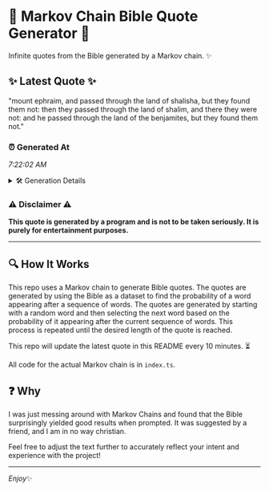 # 📖 Markov Chain Bible Quote Generator 📖

Infinite quotes from the Bible generated by a Markov chain. ✨

## ✨ Latest Quote ✨
"mount ephraim, and passed through the land of shalisha, but they found them not: then they passed through the land of shalim, and there they were not: and he passed through the land of the benjamites, but they found them not."

### ⏰ Generated At
*7:22:02 AM*

<details>
    <summary>🛠️ Generation Details</summary>
    <p>
        <strong>🌱 Seed:</strong> mount<br>
        <strong>🔄 Iterations:</strong> 40<br>
        <strong>📜 Context History:</strong><br>[ mount ]: ephraim,<br>[ mount, ephraim, ]: and<br>[ mount, ephraim,, and ]: passed<br>[ mount, ephraim,, and, passed ]: through<br>[ mount, ephraim,, and, passed, through ]: the<br>[ mount, ephraim,, and, passed, through, the ]: land<br>[ ephraim,, and, passed, through, the, land ]: of<br>[ and, passed, through, the, land, of ]: shalisha,<br>[ passed, through, the, land, of, shalisha, ]: but<br>[ through, the, land, of, shalisha,, but ]: they<br>[ the, land, of, shalisha,, but, they ]: found<br>[ land, of, shalisha,, but, they, found ]: them<br>[ of, shalisha,, but, they, found, them ]: not:<br>[ shalisha,, but, they, found, them, not: ]: then<br>[ but, they, found, them, not:, then ]: they<br>[ they, found, them, not:, then, they ]: passed<br>[ found, them, not:, then, they, passed ]: through<br>[ them, not:, then, they, passed, through ]: the<br>[ not:, then, they, passed, through, the ]: land<br>[ then, they, passed, through, the, land ]: of<br>[ they, passed, through, the, land, of ]: shalim,<br>[ passed, through, the, land, of, shalim, ]: and<br>[ through, the, land, of, shalim,, and ]: there<br>[ the, land, of, shalim,, and, there ]: they<br>[ land, of, shalim,, and, there, they ]: were<br>[ of, shalim,, and, there, they, were ]: not:<br>[ shalim,, and, there, they, were, not: ]: and<br>[ and, there, they, were, not:, and ]: he<br>[ there, they, were, not:, and, he ]: passed<br>[ they, were, not:, and, he, passed ]: through<br>[ were, not:, and, he, passed, through ]: the<br>[ not:, and, he, passed, through, the ]: land<br>[ and, he, passed, through, the, land ]: of<br>[ he, passed, through, the, land, of ]: the<br>[ passed, through, the, land, of, the ]: benjamites,<br>[ through, the, land, of, the, benjamites, ]: but<br>[ the, land, of, the, benjamites,, but ]: they<br>[ land, of, the, benjamites,, but, they ]: found<br>[ of, the, benjamites,, but, they, found ]: them<br>[ the, benjamites,, but, they, found, them ]: not.<br>
    </p>
</details>

### ⚠️ Disclaimer ⚠️
**This quote is generated by a program and is not to be taken seriously. It is purely for entertainment purposes.**

---

## 🔍 How It Works

This repo uses a Markov chain to generate Bible quotes. The quotes are generated by using the Bible as a dataset to find the probability of a word appearing after a sequence of words. The quotes are generated by starting with a random word and then selecting the next word based on the probability of it appearing after the current sequence of words. This process is repeated until the desired length of the quote is reached.

This repo will update the latest quote in this README every 10 minutes. ⏳

All code for the actual Markov chain is in `index.ts`.

## ❓ Why

I was just messing around with Markov Chains and found that the Bible surprisingly yielded good results when prompted. 
It was suggested by a friend, and I am in no way christian.

Feel free to adjust the text further to accurately reflect your intent and experience with the project!

---

*Enjoy*✨
